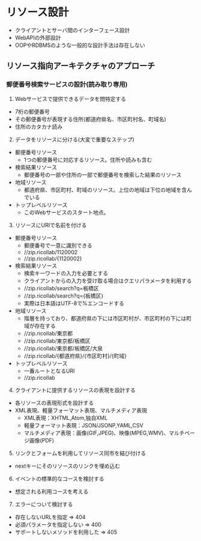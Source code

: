 # リソース設計
- クライアントとサーバ間のインターフェース設計
- WebAPIの外部設計
- OOPやRDBMSのような一般的な設計手法は存在しない

## リソース指向アーキテクチャのアプローチ
### 郵便番号検索サービスの設計(読み取り専用)
1. Webサービスで提供できるデータを問特定する
  - 7桁の郵便番号
  - その郵便番号が表現する住所(都道府県名、市区町村名、町域名)
  - 住所のカタカナ読み
2. データをリソースに分ける(大変で重要なステップ)
  - 郵便番号リソース
    - 1つの郵便番号に対応するリソース。住所や読みも含む
  - 検索結果リソース
    - 郵便番号の一部や住所の一部で郵便番号を検索した結果のリソース
  - 地域リソース
    - 都道府県、市区町村、町域のリソース。上位の地域は下位の地域を含んでいる
  - トップレベルリソース
    - このWebサービスのスタート地点。
3. リソースにURIで名前を付ける
  - 郵便番号リソース
    - 郵便番号で一意に識別できる
    - //zip.ricollab/1120002
    - //zip.ricollab/{1120002}
  - 検索結果リソース
    - 検索キーワードの入力を必要とする
    - クライアントからの入力を受け取る場合はクエリパラメータを利用する
    - //zip.ricollab/search?q=板橋区
    - //zip.ricollab/search?q={板橋区}
    - 実際は日本語はUTF-8で%エンコードする
  - 地域リソース
    - 階層を持っており、都道府県の下には市区町村が、市区町村の下には町域が存在する
    - //zip.ricollab/東京都
    - //zip.ricollab/東京都/板橋区
    - //zip.ricollab/東京都/板橋区/大泉
    - //zip.ricollab/{都道府県}/{市区町村}/{町域}
  - トップレベルリソース
    - 一番ルートとなるURI
    - //zip.ricollab
4. クライアントに提供するリソースの表現を設計する
  - 各リソースの表現形式を設計する
  - XML表現、軽量フォーマット表現、マルチメディア表現
    - XML表現：XHTML,Atom,独自XML
    - 軽量フォーマット表現：JSON/JSONP,YAML,CSV
    - マルチメディア表現：画像(GIF,JPEG)、映像(MPEG,WMV)、マルチページ画像(PDF)
5. リンクとフォームを利用してリソース同市を結び付ける
  - nextキーにそのリソースのリンクを埋め込む
6. イベントの標準的なコースを検討する
  - 想定される利用コースを考える
7. エラーについて検討する
  - 存在しないURLを指定 => 404
  - 必須パラメータを指定しない => 400
  - サポートしないメソッドを利用した => 405
